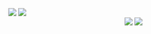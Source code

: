 <div>
    <img src="https://github-readme-stats.vercel.app/api/top-langs/?username=lucascsilvadev&layout=compact&langs_count=7&theme=react"/>
    <img src="https://github-readme-stats.vercel.app/api?username=lucascsilvadev&theme=react&show_icons=true"/>
</div>
<div align="center">
    <a href="https://www.linkedin.com/in/lucascamargosilva" target="_blank"><img src="https://img.shields.io/badge/-LinkedIn-%230077B5?style=for-the-badge&logo=linkedin&logoColor=white" target="_blank"></a>
    <a href="https://instagram.com/lucascsilva95" target="_blank"><img src="https://img.shields.io/badge/-Instagram-%23E4405F?style=for-the-badge&logo=instagram&logoColor=white" target="_blank"></a>
</div>
